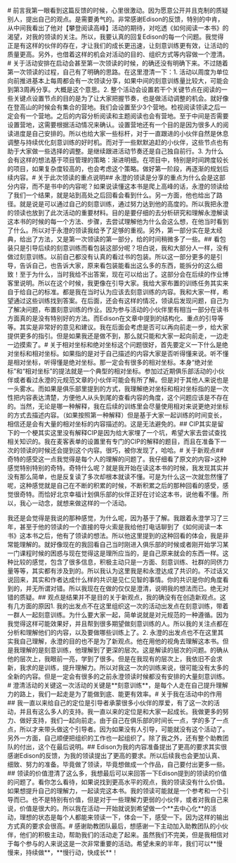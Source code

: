 \# 前言我第一眼看到这篇反馈的时候，心里很激动。因为愿意公开并且克制的质疑别人，提出自己的观点。是需要勇气的。非常感谢Edison的反馈，特别的中肯，从中间我看出了他对【攀登阅读高峰】活动的期待，对吃透《如何阅读一本书》的渴望，对我的领读的关注。所以，我要认真的回复Edison的每一个问题。我觉得正是有这样的伙伴的存在，才让我们的成长更迅速，让刻意训练更有效，让活动的质量更高。另外，也借着这样的机会对活动的目的、组织方式等内容做一个澄清。\# 关于活动安排在启动会甚至第一次领读的时候，的确还没有明确下来。不过随着第一次领读的过程，自己有了明确的思路。在这里澄清一下：1. 活动以周度为单位向前推进基本上每周都会有一次领读分享，如果中间的刻意训练量比较大，可能会到第3周再分享。大概是这个意思。2. 整个活动会设置若干个关键节点在阅读的一些关键点设置节点的目的是为了让大家把握节奏，也是做活动调整的机会。就好像在登高山的时候会有集合的营地。我们会设置至少3个营地。检视阅读领读之后一定会有一个营地。之后的内容分析阅读和主题阅读也会有营地。至于中间是否需要设置营地，这需要根据活动情况来确认。设置营地还有一个目的是因为很多人的阅读进度是自己安排的。所以也给大家一些标杆，对于一直跟进的小伙伴自然是休息调整与持续优化刻意训练的好时机。而对于一些默默追赶的小伙伴，这些节点也有助于大家做一些选择的调整。是继续跟进活动节奏还是自己独自前行。3. 为什么会有这样的想法基于项目管理的策略：渐进明细。在项目中，特别是时间跨度较长的项目，如果复杂度较高的，也会考虑这个策略。做好第一阶段，再逐渐的规划后续内容。\# 关于此次领读的重点说明\#\# 永澄的领读是分享的重点为什么会是这部分内容，而不是书中的内容呢？如果说读懂这本书是爬上高峰的话，永澄的领读给了我们一个结果，就是站到高处之后回看会看到什么。另一方面，他也给出了路径。就是说是可以通过自己的刻意训练，通过努力达到他的高度的。所以我把永澄的领读也放到了此次活动的重要材料。目的是要仔细的去分析研究和理解永澄解读这本书的时候的每一个方法、步骤，去尝试理解他为什么会这么想，在他当时看到了什么。所以对于永澄的领读我给予了足够的重视。另外，第一部分实在是太经典，给出了方法，又是第一次领读的第一部分，给的时间稍微多了一些。\#\# 看包装只是引导后续的刻意训练而看包装这部分呢？坦白说，我和大部分人一样，没有做过刻意训练。以前自己都没有认真的看过书的包装。所以这一部分更多的是引导，告诉自己，也告诉大家，原来看包装能看出这么多的东西，能拆分的这么细致！至于为什么，当时我给不出答案，现在可以给出了。这部分会在后续的作业博客里说明。所以在这个时候，我更像在引导大家。我给大家布置的训练任务其实来自于给自己的标准。都是我在当时认为应该去刻意训练的内容。我和大家一样，希望通过这些训练找到答案。在后面，还会有这样的情况，领读后发现问题，自己为了解决问题，布置刻意训练的作业。因为参与活动的小伙伴里有相当一部分在读书方面真的是没有特别好的方法。而Edison在文章中提到的结构化、重点的引导等等。其实是非常好的意见和建议。我在后面会考虑是否可以再向前走一步，给大家提供更多的指引。但是如果我还是做不到，那么就只能和大家一起向前走，一边走一边摸索了。\# 关于相对坐标和绝对坐标这个问题很好，首先要定义一下什么是绝对坐标和相对坐标。如果指的是对于自己描述的内容大家是否听得懂来说。听不懂是相对坐标，听得懂是绝对坐标。那一定会有很多的相对坐标。本身“绝对坐标”和“相对坐标”的提法就是一个典型的相对坐标。参加过近期俱乐部活动的小伙伴或者看过永澄的元规范文章的小伙伴可能会有所了解。但是对于其他人来说也是一头雾水。而如果是俱乐部里提到的方式，我理解绝对坐标和相对坐标指的是一次性把内容表达清楚，方便他人从头到尾的查看内容的角度，这个问题应该是不存在的。当然，无论是哪一种解释，我在后续的训练里会尽量使用相对来说更绝对坐标的方式去描述内容。（如果按照第一种解释）但是基于大家一起训练的时间变长，相信还是会有大量的相对坐标的内容描述的。这是无法避免的。\#\# CIP其实是留下的一个梗其实这里没有解释CIP是因为给大家埋了一个坑，希望大家去尝试查找相关知识的。我在麦客表单的设置里有专门的CIP的解释的题目，而且在准备下一次的领读的时候还会提到这个内容。很巧，被你发现了，哈哈。\# 关于新观点\#\# 奇特的感受这一点我觉得是每个人的理解的问题了。我仔细看了原文的内容&gt;这种感觉特别特别的奇特。奇特什么呢？就是我开始在读这本书的时候，我发现其实并没有那么简单，也是反复读了多次却根本就读不懂。可是为什么这一次就忽然懂了呢，这种感觉就是自己在不断的积累的时候，不断积累之后的那种回看的感受，感觉很奇特。而恰好北京幸福计划俱乐部的伙伴正好在讨论这本书，说他看不懂。所以，我心一动念，就想来做这样的一个活动。

我还是会觉得是我说的那种感觉，为什么呢，因为基于了解。我跟着永澄学习了三年，甚至于他的领读的一个直接的导火索是我给他打电话聊到了《如何阅读一本书》这本书之后，他有了领读的想法。所以他这里提到的这种回看的体会，我是非常能理解的。就好像现在的我回看自己当时刚进入俱乐部的时候或者刚开始学习某一门课程时候的困惑与现在觉得这是理所应当的，是自己原来就会的东西一样。这种比较的感觉，包含了很多信息，积极主动只是一方面、刻意训练、社群的同侪力量等等，其实都有涉及到的。所以我认为这里我是和永澄达成了共识的。不过话又说回来，其实和作者达成什么样的共识是见仁见智的事情。你的共识是你的角度看到的，并无所谓对错。所以我现在在做的仅仅是澄清，说明我的想法而已。绝无对错的质疑。\#\# 观点是结果并不是目的关于新观点，我的确没有在创造新观点。这有几方面的原因1. 我的出发点不在这里组织这一次的活动出发点在刻意训练，带着一群人一起刻意训练。为什么要大家一起，简单说就是对元规范的一种遵循。因为我觉得这样可能效果好，并且帮到很多期望做刻意训练的人。所以我的关注点都在分析和理解他们的内容，以及要做哪些训练上了。2. 永澄的出发点也不在这里其实我自己理解，永澄的目的也不是为了新观点。他在用他的视角去理解这本书。但是我理解的是刻意训练，他理解到了更深的层次。这是解读的层次的问题。的确从他的层次上，我眼前一亮，学到了很多。但是在我现有的层次上，我依旧不会求新，我求的是训练，提升理解力。所以对我这一次的训练来说，很可能没有太多的全新的内容。但是一定会有很多的之前永澄领读时候都没有安排的大量刻意训练。\# 澄清活动的关键这一次活动的关键是\*\*刻意训练\*\*，是每个人走在自己提升理解力的路上，我们一起走是为了能做到底、能更有效率。\# 关于我在活动中的作用\#\# 我一直以来给自己的定位是引导者承蒙很多小伙伴的厚爱，有了这一次的活动，并且有这么多人的支持。我一直以来的定位是和大家一起成长。我做更多的努力、做好支持，我们一起向前走。由于自己在俱乐部的时间长一点，学的多了一点点，所以才来带头做这个引导者。因为如果没有人引导，可能就没有这个活动了。另外一方面，自己顺便把组织的工作也一起组织了。除了我之外，还有整个助教团队的付出，这个在最后说明。\#\# Edison为我的内容准备提出了更高的要求其实很感谢Edison的反馈，为我的领读提出了更高的要求。所以后续我也会更加认真、细致、努力的准备。毕竟做了领读，毕竟想做成一个作品，自己要付出更多一些。\#\# 领读的价值澄清了这么多，我想最后可以来回答一下Edison提到的领读的价值的问题了。看你怎么看待，如果说找到更高水平的观点，我的领读没有什么价值。如果想提升自己的理解力，一起读完这本书。我的领读可能就是一个参考和一个引导而已。也不是特别有价值，但是对于一些理解力更弱的小伙伴，或者对我自己来说，价值是很大的。所以我在活动一开始就说到希望做一个\*\*去中心化\*\*的活动，理想的状态是每个人都能来领读一下，体会一下，感受一下。因为这样的输出方式真的要求会很高。\# 感谢助教团队最后，想感谢一下主动加入助教团队的小伙伴，他们的积极主动，帮助我们的活动走了起来。虽然我们不完美，但是我相信对于每个参与的人来说这是一次非常重要的活动。希望未来的半年，我们可以\*\*慢慢来，持续做\*\*，\*\*慢行动，快成长\*\*！

